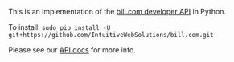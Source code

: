 This is an implementation of the [bill.com developer API](http://www.bill.com/resources/developer-program) in Python.

To install:
`sudo pip install -U git+https://github.com/IntuitiveWebSolutions/bill.com.git`

Please see our [API docs](http://intuitivewebsolutions.github.com/bill.com/) for more info.
